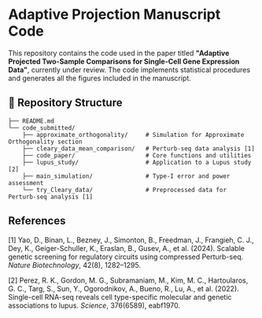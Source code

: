 # Adaptive Projection Manuscript Code

This repository contains the code used in the paper titled **"Adaptive Projected Two-Sample Comparisons for Single-Cell Gene Expression Data"**, currently under review. The code implements statistical procedures and generates all the figures included in the manuscript.

## 📁 Repository Structure

```
├── README.md
└── code_submitted/
    ├── approximate_orthogonality/     # Simulation for Approximate Orthogonality section
    ├── cleary_data_mean_comparison/   # Perturb-seq data analysis [1]
    ├── code_paper/                    # Core functions and utilities
    ├── lupus_study/                   # Application to a Lupus study [2]
    ├── main_simulation/               # Type-I error and power assessment
    └── try_Cleary_data/               # Preprocessed data for Perturb-seq analysis [1]
```

## References

[1] Yao, D., Binan, L., Bezney, J., Simonton, B., Freedman, J., Frangieh, C. J., Dey, K., Geiger-Schuller, K., Eraslan, B., Gusev, A., et al. (2024). Scalable genetic screening for regulatory circuits using compressed Perturb-seq. *Nature Biotechnology*, 42(8), 1282–1295.

[2] Perez, R. K., Gordon, M. G., Subramaniam, M., Kim, M. C., Hartoularos, G. C., Targ, S., Sun, Y., Ogorodnikov, A., Bueno, R., Lu, A., et al. (2022). Single-cell RNA-seq reveals cell type-specific molecular and genetic associations to lupus. *Science*, 376(6589), eabf1970.

